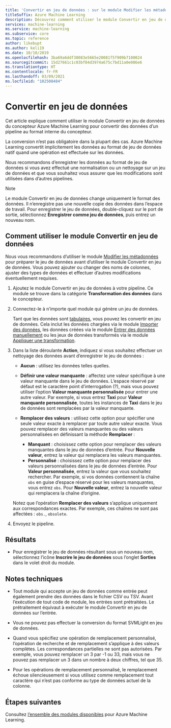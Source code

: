 ```yaml
---
title: 'Convertir en jeu de données : sur le module Modifier les métadonnées'
titleSuffix: Azure Machine Learning
description: Découvrez comment utiliser le module Convertir en jeu de données dans le concepteur Azure Machine Learning pour convertir une entrée de données au format de jeu de données interne.
services: machine-learning
ms.service: machine-learning
ms.subservice: core
ms.topic: reference
author: likebupt
ms.author: keli19
ms.date: 10/10/2019
ms.openlocfilehash: 3ba69a6ddf38083e5665e20081f5f909b7100024
ms.sourcegitcommit: 15d27661c1c03bf84d3974a675c7bd11a0e086e6
ms.translationtype: HT
ms.contentlocale: fr-FR
ms.lasthandoff: 03/09/2021
ms.locfileid: "102508484"
---
```

# <a name="convert-to-dataset"></a>Convertir en jeu de données

Cet article explique comment utiliser le module Convertir en jeu de données du concepteur Azure Machine Learning pour convertir des données d’un pipeline au format interne du concepteur.
  
La conversion n’est pas obligatoire dans la plupart des cas. Azure Machine Learning convertit implicitement les données au format de jeu de données natif quand une opération est effectuée sur les données. 

Nous recommandons d’enregistrer les données au format de jeu de données si vous avez effectué une normalisation ou un nettoyage sur un jeu de données et que vous souhaitez vous assurer que les modifications sont utilisées dans d’autres pipelines.  
  
> [!NOTE]
> Le module Convertir en jeu de données change uniquement le format des données. Il n’enregistre pas une nouvelle copie des données dans l’espace de travail. Pour enregistrer le jeu de données, double-cliquez sur le port de sortie, sélectionnez **Enregistrer comme jeu de données**, puis entrez un nouveau nom.  
  
## <a name="how-to-use-convert-to-dataset"></a>Comment utiliser le module Convertir en jeu de données  

Nous vous recommandons d’utiliser le module [Modifier les métadonnées](edit-metadata.md) pour préparer le jeu de données avant d’utiliser le module Convertir en jeu de données. Vous pouvez ajouter ou changer des noms de colonnes, ajuster des types de données et effectuer d’autres modifications éventuellement requises.

1.  Ajoutez le module Convertir en jeu de données à votre pipeline. Ce module se trouve dans la catégorie **Transformation des données** dans le concepteur. 

2. Connectez-le à n’importe quel module qui génère un jeu de données.   

    Tant que les données sont [tabulaires](/python/api/azureml-core/azureml.data.tabulardataset), vous pouvez les convertir en jeu de données. Cela inclut les données chargées via le module [Importer des données](import-data.md), les données créées via le module [Entrer des données manuellement](enter-data-manually.md) ou les jeux de données transformés via le module [Appliquer une transformation](apply-transformation.md).

3.  Dans la liste déroulante **Action**, indiquez si vous souhaitez effectuer un nettoyage des données avant d’enregistrer le jeu de données :  
  
    - **Aucun** :  utilisez les données telles quelles.  
  
    - **Définir une valeur manquante** : affectez une valeur spécifique à une valeur manquante dans le jeu de données. L’espace réservé par défaut est le caractère point d’interrogation (?), mais vous pouvez utiliser l’option **Valeur manquante personnalisée** pour entrer une autre valeur. Par exemple, si vous entrez **Taxi** pour **Valeur manquante personnalisée**, toutes les instances de **Taxi** dans le jeu de données sont remplacées par la valeur manquante.
  
    - **Remplacer des valeurs** : utilisez cette option pour spécifier une seule valeur exacte à remplacer par toute autre valeur exacte. Vous pouvez remplacer des valeurs manquantes ou des valeurs personnalisées en définissant la méthode **Remplacer** :

      - **Manquant** : choisissez cette option pour remplacer des valeurs manquantes dans le jeu de données d’entrée. Pour **Nouvelle valeur**, entrez la valeur qui remplacera les valeurs manquantes.
      - **Personnalisé** : choisissez cette option pour remplacer des valeurs personnalisées dans le jeu de données d’entrée. Pour **Valeur personnalisée**, entrez la valeur que vous souhaitez rechercher. Par exemple, si vos données contiennent la chaîne `obs` en guise d’espace réservé pour les valeurs manquantes, vous entrez `obs`. Pour **Nouvelle valeur**, entrez la nouvelle valeur qui remplacera la chaîne d’origine.
  
    Notez que l’opération **Remplacer des valeurs** s’applique uniquement aux correspondances exactes. Par exemple, ces chaînes ne sont pas affectées : `obs.`, `obsolete`.  
 
  
5.  Envoyez le pipeline.  

## <a name="results"></a>Résultats

+  Pour enregistrer le jeu de données résultant sous un nouveau nom, sélectionnez l’icône **Inscrire le jeu de données** sous l’onglet **Sorties** dans le volet droit du module.  
  
## <a name="technical-notes"></a>Notes techniques  

-   Tout module qui accepte un jeu de données comme entrée peut également prendre des données dans le fichier CSV ou TSV. Avant l’exécution de tout code de module, les entrées sont prétraitées. Le prétraitement équivaut à exécuter le module Convertir en jeu de données sur l’entrée.  
  
-   Vous ne pouvez pas effectuer la conversion du format SVMLight en jeu de données.  
  
-   Quand vous spécifiez une opération de remplacement personnalisé, l’opération de recherche et de remplacement s’applique à des valeurs complètes. Les correspondances partielles ne sont pas autorisées. Par exemple, vous pouvez remplacer un 3 par -1 ou 33, mais vous ne pouvez pas remplacer un 3 dans un nombre à deux chiffres, tel que 35.  
  
-   Pour les opérations de remplacement personnalisé, le remplacement échoue silencieusement si vous utilisez comme remplacement tout caractère qui n’est pas conforme au type de données actuel de la colonne.  

  
## <a name="next-steps"></a>Étapes suivantes

Consultez [l’ensemble des modules disponibles](module-reference.md) pour Azure Machine Learning.